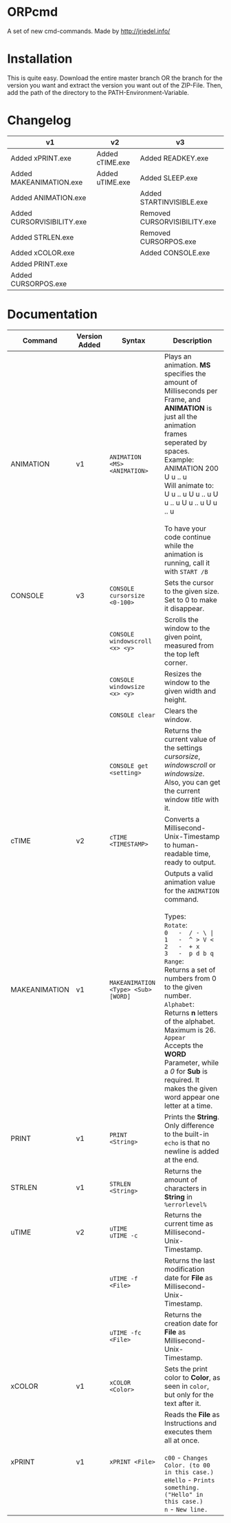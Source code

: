  # ORPcmd

A set of new cmd-commands.
Made by http://jriedel.info/

# Installation

This is quite easy. Download the entire master branch OR the branch for the version you want
and extract the version you want out of the ZIP-File. Then, add the path of 
the directory to the PATH-Environment-Variable.

# Changelog

| v1  | v2  | v3  |
| --- | --- | --- |
| Added xPRINT.exe           | Added cTIME.exe | Added READKEY.exe |
| Added MAKEANIMATION.exe    | Added uTIME.exe | Added SLEEP.exe |
| Added ANIMATION.exe        | | Added STARTINVISIBLE.exe |
| Added CURSORVISIBILITY.exe | | Removed CURSORVISIBILITY.exe |
| Added STRLEN.exe           | | Removed CURSORPOS.exe |
| Added xCOLOR.exe           | | Added CONSOLE.exe |
| Added PRINT.exe            | | |
| Added CURSORPOS.exe        | | |

# Documentation

| Command          | Version Added | Syntax                              | Description |
| ---------------- | ------------- | ----------------------------------- | ----------- |
| ANIMATION        |      v1       | `ANIMATION <MS> <ANIMATION>`        | Plays an animation. **MS** specifies the amount of Milliseconds per Frame, and **ANIMATION** is just all the animation frames seperated by spaces. <br /> Example: <br /> ANIMATION 200 U u .. u <br /> Will animate to: <br /> U u .. u U u .. u U u .. u U u .. u U u .. u<br /><br />To have your code continue while the animation is running, call it with `START /B` |
| CONSOLE          |      v3       | `CONSOLE cursorsize <0-100>`        | Sets the cursor to the given size. Set to 0 to make it disappear. |
|                  |               | `CONSOLE windowscroll <x> <y>`      | Scrolls the window to the given point, measured from the top left corner. |
|                  |               | `CONSOLE windowsize <x> <y>`        | Resizes the window to the given width and height. |
|                  |               | `CONSOLE clear`                     | Clears the window. |
| | | `CONSOLE get <setting>` | Returns the current value of the settings *cursorsize*, *windowscroll* or *windowsize*. Also, you can get the current window *title* with it. |
| cTIME            |      v2       | `cTIME <TIMESTAMP>`                 | Converts a Millisecond-Unix-Timestamp to human-readable time, ready to output. |
| MAKEANIMATION    |      v1       | `MAKEANIMATION <Type> <Sub> [WORD]` | Outputs a valid animation value for the `ANIMATION` command. <br /><br />Types: <br />`Rotate`:<br />`0   -  / - \ \|`<br />`1   -  ^ > V <`<br />`2   -  + x`<br />`3   -  p d b q`<br />`Range`:<br />Returns a set of numbers from 0 to the given number.<br />`Alphabet`:<br />Returns **n** letters of the alphabet. Maximum is 26.<br />`Appear`<br />Accepts the **WORD** Parameter, while a *0* for **Sub** is required. It makes the given word appear one letter at a time. |
| PRINT            |      v1       | `PRINT <String>`                    | Prints the **String**. Only difference to the built-in `echo` is that no newline is added at the end. |
| STRLEN           |      v1       | `STRLEN <String>`                   | Returns the amount of characters in **String** in `%errorlevel%` |
| uTIME            |      v2       | `uTIME`<br />`uTIME -c`             | Returns the current time as Millisecond-Unix-Timestamp. |
|                  |               | `uTIME -f <File>`                   | Returns the last modification date for **File** as Millisecond-Unix-Timestamp. |
|                  |               | `uTIME -fc <File>`                  | Returns the creation date for **File** as Millisecond-Unix-Timestamp. |
| xCOLOR           |      v1       | `xCOLOR <Color>`                    | Sets the print color to **Color**, as seen in `color`, but only for the text after it. |
| xPRINT           |      v1       | `xPRINT <File>`                     | Reads the **File** as Instructions and executes them all at once. <br /><br />`c00` - `Changes Color. (to 00 in this case.)`<br />`eHello` - `Prints something. ("Hello" in this case.)`<br />`n` - `New line.` |
